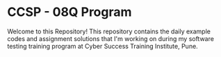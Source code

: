 # CCSP - 08Q Program

Welcome to this Repository! This repository contains the daily example codes and assignment solutions that I'm working on during my software testing training program at Cyber Success Training Institute, Pune.


